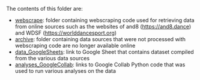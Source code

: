 The contents of this folder are:
- <ins>webscrape</ins>: folder containing webscraping code used for retrieving data from online sources such as the websites of and8 (<https://and8.dance>) and WDSF (<https://worlddancesport.org>)
- <ins>archive</ins>: folder containing data sources that were not processed with webscraping code are no longer available online
- <ins>data_GoogleSheets</ins>: link to Google Sheet that contains dataset compiled from the various data sources
- <ins>analyses_GoogleCollab</ins>: links to Google Collab Python code that was used to run various analyses on the data